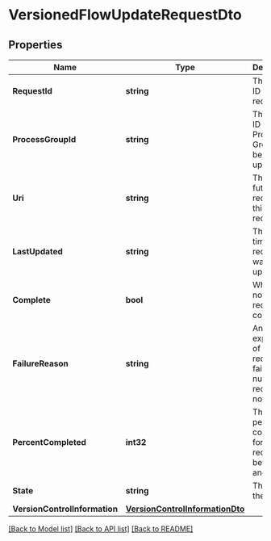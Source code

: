 # VersionedFlowUpdateRequestDto

## Properties

Name | Type | Description | Notes
------------ | ------------- | ------------- | -------------
**RequestId** | **string** | The unique ID of this request. | [optional] [readonly] 
**ProcessGroupId** | **string** | The unique ID of the Process Group being updated | [optional] 
**Uri** | **string** | The URI for future requests to this drop request. | [optional] [readonly] 
**LastUpdated** | **string** | The last time this request was updated. | [optional] [readonly] 
**Complete** | **bool** | Whether or not this request has completed | [optional] [readonly] 
**FailureReason** | **string** | An explanation of why this request failed, or null if this request has not failed | [optional] [readonly] 
**PercentCompleted** | **int32** | The percentage complete for the request, between 0 and 100 | [optional] [readonly] 
**State** | **string** | The state of the request | [optional] [readonly] 
**VersionControlInformation** | [**VersionControlInformationDto**](VersionControlInformationDTO.md) |  | [optional] 

[[Back to Model list]](../README.md#documentation-for-models) [[Back to API list]](../README.md#documentation-for-api-endpoints) [[Back to README]](../README.md)


